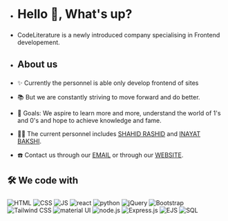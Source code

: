 -  <h1 align="left">Hello 🤗, What's up?</h1>

###
-  <p align="left">CodeLiterature is a newly introduced company specialising in Frontend developement.</p>

###
- <h2 align="left">About us</h2>

###
-  <p align="left">✨ Currently the personnel is able only develop frontend of sites</p>
- <p>📚 But we are constantly striving to move forward and do better.</p>
- <p>🎯 Goals: We aspire to learn more and more, understand the world of 1's and 0's and hope to achieve knowledge and fame.</p>
- <p>👩‍💻 The current personnel includes <a href="https://github.com/shahidrashid1942">SHAHID RASHID</a> and <a href="https://github.com/inayatbakshi46/">INAYAT BAKSHI</a>.</p>
- <p>☎️ Contact us through our <a href="mailto:codeliterature1@gmail.com">EMAIL</a> or through our <a href="https://codeliterature.netlify.app/">WEBSITE</a>.</p>

###
<h2 align="left">🛠️ We code with</h2>

###

![HTML](https://img.shields.io/badge/html-E34F26?style=for-the-badge&logo=html5&logoColor=white)
![CSS](https://img.shields.io/badge/css-1572B6?style=for-the-badge&logo=css3&logoColor=white)
![JS](https://img.shields.io/badge/javascript-323330?style=for-the-badge&logo=javascript&logoColor=F7DF1E)
![react](https://img.shields.io/badge/react-222222?style=for-the-badge&logo=react&logoColor=61dbfb)
![python](https://img.shields.io/badge/python-3776AB?style=for-the-badge&logo=python&logoColor=white)
![jQuery](https://img.shields.io/badge/jquery-0769AD?style=for-the-badge&logo=jquery&logoColor=white)
![Bootstrap](https://img.shields.io/badge/bootstrap-563D7C?style=for-the-badge&logo=bootstrap&logoColor=white)
![Tailwind CSS](https://img.shields.io/badge/tailwindcss-38B2AC?style=for-the-badge&logo=tailwindcss&logoColor=white)
![material UI](https://img.shields.io/badge/MaterialUI-000333?style=for-the-badge&logo=mui&logoColor=29B6F6)
![node.js](https://img.shields.io/badge/node.js-43853D?style=for-the-badge&logo=node.js&logoColor=white)
![Express.js](https://img.shields.io/badge/express.js-404D59?style=for-the-badge&logo=express&logoColor=white)
![EJS](https://img.shields.io/badge/ejs-589636?style=for-the-badge&logo=ejs&logoColor=white)
![SQL](https://img.shields.io/badge/mysql-00000F?style=for-the-badge&logo=mysql&logoColor=white)



###

<!---
magitech19/magitech19 is a ✨ special ✨ repository because its `README.md` (this file) appears on your GitHub profile.
You can click the Preview link to take a look at your changes.
--->
